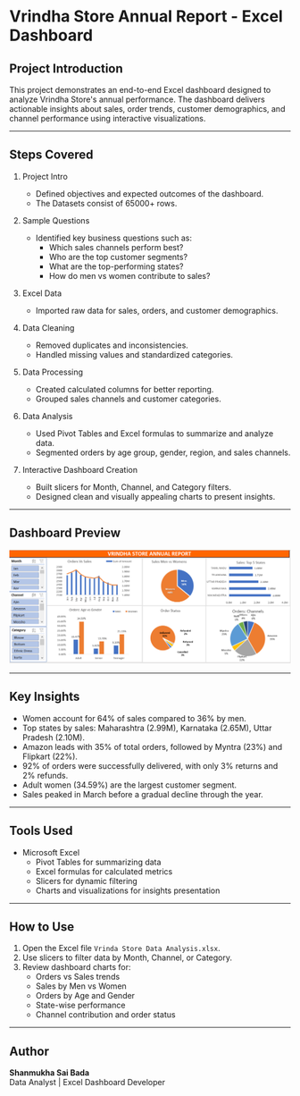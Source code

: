 # Vrindha Store Annual Report - Excel Dashboard

## Project Introduction
This project demonstrates an end-to-end Excel dashboard designed to analyze Vrindha Store's annual performance. The dashboard delivers actionable insights about sales, order trends, customer demographics, and channel performance using interactive visualizations.

---

## Steps Covered
1. Project Intro  
   - Defined objectives and expected outcomes of the dashboard.
   - The Datasets consist of 65000+ rows.
     
2. Sample Questions  
   - Identified key business questions such as:  
     - Which sales channels perform best?  
     - Who are the top customer segments?  
     - What are the top-performing states?  
     - How do men vs women contribute to sales?  

3. Excel Data  
   - Imported raw data for sales, orders, and customer demographics.  

4. Data Cleaning  
   - Removed duplicates and inconsistencies.  
   - Handled missing values and standardized categories.  

5. Data Processing  
   - Created calculated columns for better reporting.  
   - Grouped sales channels and customer categories.  

6. Data Analysis  
   - Used Pivot Tables and Excel formulas to summarize and analyze data.  
   - Segmented orders by age group, gender, region, and sales channels.  

7. Interactive Dashboard Creation  
   - Built slicers for Month, Channel, and Category filters.  
   - Designed clean and visually appealing charts to present insights.  

---

## Dashboard Preview

![Vrindha Store Dashboard](vrinda.PNG)

---

## Key Insights
- Women account for 64% of sales compared to 36% by men.  
- Top states by sales: Maharashtra (2.99M), Karnataka (2.65M), Uttar Pradesh (2.10M).  
- Amazon leads with 35% of total orders, followed by Myntra (23%) and Flipkart (22%).  
- 92% of orders were successfully delivered, with only 3% returns and 2% refunds.  
- Adult women (34.59%) are the largest customer segment.  
- Sales peaked in March before a gradual decline through the year.  

---

## Tools Used
- Microsoft Excel  
  - Pivot Tables for summarizing data  
  - Excel formulas for calculated metrics  
  - Slicers for dynamic filtering  
  - Charts and visualizations for insights presentation  

---

## How to Use
1. Open the Excel file `Vrinda Store Data Analysis.xlsx`.  
2. Use slicers to filter data by Month, Channel, or Category.  
3. Review dashboard charts for:  
   - Orders vs Sales trends  
   - Sales by Men vs Women  
   - Orders by Age and Gender  
   - State-wise performance  
   - Channel contribution and order status  

---

## Author
**Shanmukha Sai Bada**  
Data Analyst | Excel Dashboard Developer
